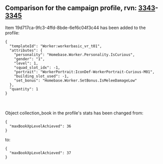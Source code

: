 ## Comparison for the campaign profile, rvn: [3343](https://github.com/PRO100KatYT/FortniteProfileRevisions/tree/main/profiles/campaign/3343%20campaign.json)-[3345](https://github.com/PRO100KatYT/FortniteProfileRevisions/tree/main/profiles/campaign/3345%20campaign.json)

Item 19d717ca-9fc3-4ffd-8bde-6ef6c04f3c44 has been added to the profile:

```
{
  "templateId": "Worker:workerbasic_vr_t01",
  "attributes": {
    "personality": "Homebase.Worker.Personality.IsCurious",
    "gender": "1",
    "level": 1,
    "squad_slot_idx": -1,
    "portrait": "WorkerPortrait:IconDef-WorkerPortrait-Curious-M01",
    "building_slot_used": -1,
    "set_bonus": "Homebase.Worker.SetBonus.IsMeleeDamageLow"
  },
  "quantity": 1
}
```

<br><br>
Object collection_book in the profile's stats has been changed from:

```
{
  "maxBookXpLevelAchieved": 36
}
```

to:

```
{
  "maxBookXpLevelAchieved": 37
}
```

<br><br>
